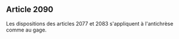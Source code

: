 Article 2090
----
Les dispositions des articles 2077 et 2083 s'appliquent à l'antichrèse comme au
gage.
